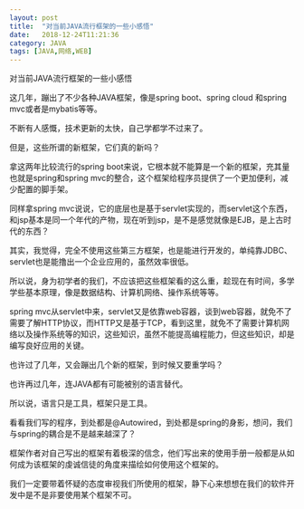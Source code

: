 ```yaml
---
layout: post
title:  "对当前JAVA流行框架的一些小感悟"
date:   2018-12-24T11:21:36
category: JAVA
tags: [JAVA,网络,WEB]
---
```


对当前JAVA流行框架的一些小感悟

<p>这几年，蹦出了不少各种JAVA框架，像是spring boot、spring cloud 和spring mvc或者是mybatis等等。</p><p>不断有人感慨，技术更新的太快，自己学都学不过来了。</p><p>但是，这些所谓的新框架，它们真的新吗？</p><p>拿这两年比较流行的spring boot来说，它根本就不能算是一个新的框架，充其量也就是spring和spring mvc的整合，这个框架给程序员提供了一个更加便利，减少配置的脚手架。</p><p>同样拿spring mvc说说，它的底层也是基于servlet实现的，而servlet这个东西，和jsp基本是同一个年代的产物，现在听到jsp，是不是感觉就像是EJB，是上古时代的东西？</p><p>其实，我觉得，完全不使用这些第三方框架，也是能进行开发的，单纯靠JDBC、servlet也是能撸出一个企业应用的，虽然效率很低。</p><p>所以说，身为初学者的我们，不应该把这些框架看的这么重，趁现在有时间，多学学些基本原理，像是数据结构、计算机网络、操作系统等等。</p><p>spring mvc从servlet中来，servlet又是依靠web容器，谈到web容器，就免不了需要了解HTTP协议，而HTTP又是基于TCP，看到这里，就免不了需要计算机网络以及操作系统等的知识，这些知识，虽然不能提高编程能力，但这些知识，却是编写良好应用的关键。</p><p>也许过了几年，又会蹦出几个新的框架，到时候又要重学吗？</p><p>也许再过几年，连JAVA都有可能被别的语言替代。</p><p>所以说，语言只是工具，框架只是工具。</p><p>看看我们写的程序，到处都是@Autowired，到处都是spring的身影，想问，我们与spring的耦合是不是越来越深了？</p><p>框架作者对自己写出的框架有着极深的信念，他们写出来的使用手册一般都是从如何成为该框架的虔诚信徒的角度来描绘如何使用这个框架的。</p><p>我们一定要带着怀疑的态度审视我们所使用的框架，静下心来想想在我们的软件开发中是不是非要使用某个框架不可。</p><p><br></p><style>
<!--
 /* Font Definitions */
 @font-face
	{font-family:Helvetica;
	panose-1:2 11 6 4 2 2 2 2 2 4;
	mso-font-charset:0;
	mso-generic-font-family:swiss;
	mso-font-pitch:variable;
	mso-font-signature:-536858881 -1073711013 9 0 511 0;}
@font-face
	{font-family:"Cambria Math";
	panose-1:2 4 5 3 5 4 6 3 2 4;
	mso-font-charset:0;
	mso-generic-font-family:roman;
	mso-font-pitch:variable;
	mso-font-signature:3 0 0 0 1 0;}
@font-face
	{font-family:等线;
	panose-1:2 1 6 0 3 1 1 1 1 1;
	mso-font-alt:DengXian;
	mso-font-charset:134;
	mso-generic-font-family:auto;
	mso-font-pitch:variable;
	mso-font-signature:-1610612033 953122042 22 0 262159 0;}
@font-face
	{font-family:"\@等线";
	panose-1:2 1 6 0 3 1 1 1 1 1;
	mso-font-charset:134;
	mso-generic-font-family:auto;
	mso-font-pitch:variable;
	mso-font-signature:-1610612033 953122042 22 0 262159 0;}
 /* Style Definitions */
 p.MsoNormal, li.MsoNormal, div.MsoNormal
	{mso-style-unhide:no;
	mso-style-qformat:yes;
	mso-style-parent:"";
	margin:0cm;
	margin-bottom:.0001pt;
	text-align:justify;
	text-justify:inter-ideograph;
	mso-pagination:none;
	font-size:10.5pt;
	mso-bidi-font-size:11.0pt;
	font-family:等线;
	mso-ascii-font-family:等线;
	mso-ascii-theme-font:minor-latin;
	mso-fareast-font-family:等线;
	mso-fareast-theme-font:minor-fareast;
	mso-hansi-font-family:等线;
	mso-hansi-theme-font:minor-latin;
	mso-bidi-font-family:"Times New Roman";
	mso-bidi-theme-font:minor-bidi;
	mso-font-kerning:1.0pt;}
.MsoChpDefault
	{mso-style-type:export-only;
	mso-default-props:yes;
	font-family:等线;
	mso-bidi-font-family:"Times New Roman";
	mso-bidi-theme-font:minor-bidi;}
 /* Page Definitions */
 @page
	{mso-page-border-surround-header:no;
	mso-page-border-surround-footer:no;}
@page WordSection1
	{size:612.0pt 792.0pt;
	margin:72.0pt 90.0pt 72.0pt 90.0pt;
	mso-header-margin:36.0pt;
	mso-footer-margin:36.0pt;
	mso-paper-source:0;}
div.WordSection1
	{page:WordSection1;}
-->
</style>